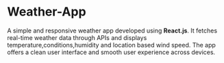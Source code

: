 # Weather-App
A simple and responsive weather app developed using **React.js**. It fetches real-time weather data through APIs and displays temperature,conditions,humidity and location based wind speed. The app offers a clean user interface and smooth user experience across devices.
